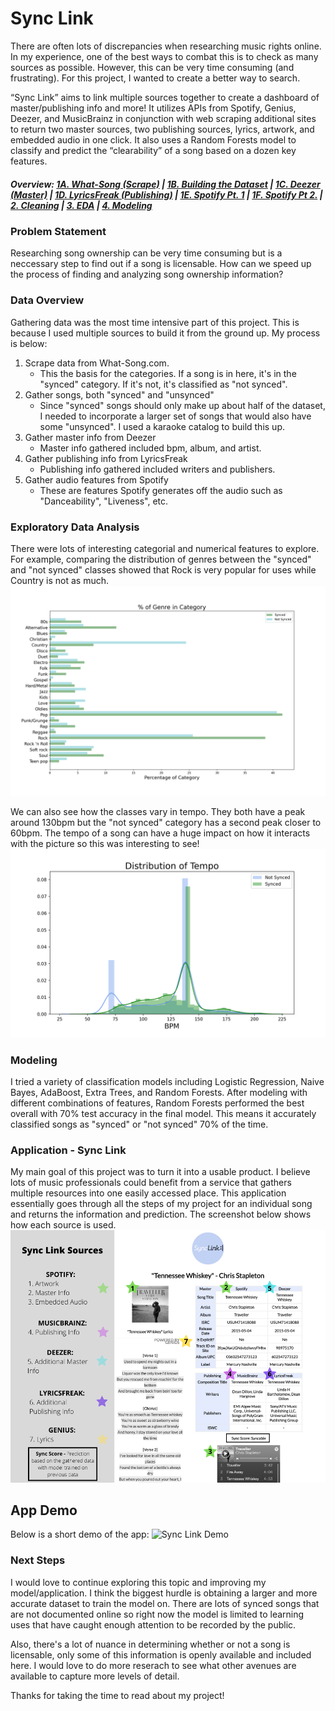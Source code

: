 # Sync Link

There are often lots of discrepancies when researching music rights online. In my experience, one of the best ways to combat this is to check as many sources as possible. However,  this can be very time consuming (and frustrating). For this project, I wanted to create a better way to search. 

“Sync Link” aims to link multiple sources together to create a dashboard of master/publishing info and more! It utilizes APIs from Spotify, Genius, Deezer, and MusicBrainz in conjunction with web scraping additional sites to return two master sources, two publishing sources, lyrics, artwork, and embedded audio in one click. It also uses a Random Forests model to classify and predict the “clearability” of a song based on a dozen key features. 

##### Overview: [1A. What-Song (Scrape)](https://github.com/scaress21/sync_link/blob/master/code/01A_Gathering_Data_What-Song(Scrape).ipynb) | [1B. Building the Dataset](https://github.com/scaress21/sync_link/blob/master/code/01B_Gathering_Data_Random_Sample.ipynb) | [1C. Deezer (Master)](https://github.com/scaress21/sync_link/blob/master/code/01C_Gathering_Data_Deezer(API).ipynb) | [1D. LyricsFreak (Publishing)](https://github.com/scaress21/sync_link/blob/master/code/01D_Gathering_Data_LyricsFreak(Scrape).ipynb) | [1E. Spotify Pt. 1](https://github.com/scaress21/sync_link/blob/master/code/01E_Gathering_Data_Spotify(API).ipynb) | [1F. Spotify Pt 2.](https://github.com/scaress21/sync_link/blob/master/code/01F_Gathering_Data_Spotify_2(API).ipynb) | [2. Cleaning](https://github.com/scaress21/sync_link/blob/master/code/02_Cleaning.ipynb) | [3. EDA](https://github.com/scaress21/sync_link/blob/master/code/03_EDA.ipynb)  | [4. Modeling](https://github.com/scaress21/sync_link/blob/master/code/04_Modeling.ipynb)

### Problem Statement
Researching song ownership can be very time consuming but is a neccessary step to find out if a song is licensable. How can we speed up the process of finding and analyzing song ownership information?


### Data Overview 
Gathering data was the most time intensive part of this project. This is because I used multiple sources to build it from the ground up. My process is below:
1. Scrape data from What-Song.com.
    - This the basis for the categories. If a song is in here, it's in the "synced" category. If it's not, it's classified as "not synced".
2. Gather songs, both "synced" and "unsynced" 
    - Since "synced" songs should only make up about half of the dataset, I needed to incorporate a larger set of songs that would also have some "unsynced". I used a karaoke catalog to build this up.
3. Gather master info from Deezer
    - Master info gathered included bpm, album, and artist.
4. Gather publishing info from LyricsFreak
    - Publishing info gathered included writers and publishers.
5. Gather audio features from Spotify
    - These are features Spotify generates off the audio such as "Danceability", "Liveness", etc.

### Exploratory Data Analysis
There were lots of interesting categorial and numerical features to explore. For example, comparing the distribution of genres between the "synced" and "not synced" classes showed that Rock is very popular for uses while Country is not as much. 
![Genres by Class](./plots/genres.png)

We can also see how the classes vary in tempo. They both have a peak around 130bpm but the "not synced" category has a second peak closer to 60bpm. The tempo of a song can have a huge impact on how it interacts with the picture so this was interesting to see!
![Tempo by Class](./plots/tempo.png)

### Modeling
I tried a variety of classification models including Logistic Regression, Naive Bayes, AdaBoost, Extra Trees, and Random Forests. After modeling with different combinations of features, Random Forests performed the best overall with 70% test accuracy in the final model. This means it accurately classified songs as "synced" or "not synced" 70% of the time.

### Application - Sync Link
My main goal of this project was to turn it into a usable product. I believe lots of music professionals could benefit from a service that gathers multiple resources into one easily accessed place. This application essentially goes through all the steps of my project for an individual song and returns the information and prediction. The screenshot below shows how each source is used. 
![Sync Link Sources](./static/sync_link_sources.png)

## App Demo
Below is a short demo of the app:
![Sync Link Demo](./static/sync_link_1.gif)

### Next Steps
I would love to continue exploring this topic and improving my model/application. I think the biggest hurdle is obtaining a larger and more accurate dataset to train the model on. There are lots of synced songs that are not documented online so right now the model is limited to learning uses that have caught enough attention to be recorded by the public. 

Also, there's a lot of nuance in determining whether or not a song is licensable, only some of this information is openly available and included here. I would love to do more reserach to see what other avenues are available to capture more levels of detail. 

Thanks for taking the time to read about my project!
